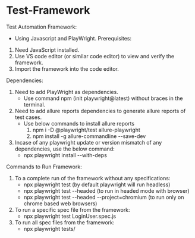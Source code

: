 # Test-Framework

Test Automation Framework:
 - Using Javascript and PlayWright.
Prerequisites:
1. Need JavaScript installed.
2. Use VS code editor (or similar code editor) to view and verify the framework.
3. Import the framework into the code editor.

Dependencies:
1. Need to add PlayWright as dependencies.
   - Use command npm (init playwright@latest) without braces in the terminal.
2. Need to add allure reports dependencies to generate allure reports of test cases.
   - Use below commands to install allure reports 
      1. npm i -D @playwright/test allure-playwright
      2. npm install -g allure-commandline --save-dev
3. Incase of any playwright update or version mismatch of any dependencies, use the below command:
   - npx playwright install --with-deps

Commands to Run Framework:
1. To a complete run of the framework without any specifications:
   - npx playwright test  (by default playwright will run headless)
   - npx playwright test --headed (to run in headed mode with browser)
   - npx playwright test --headed --project=chromium (to run only on chrome based web browsers)
2. To run a specific spec file from the framework: 
   - npx playwright test LoginUser.spec.js 
3. To run all spec files from the framework:
   - npx playwright tests/
